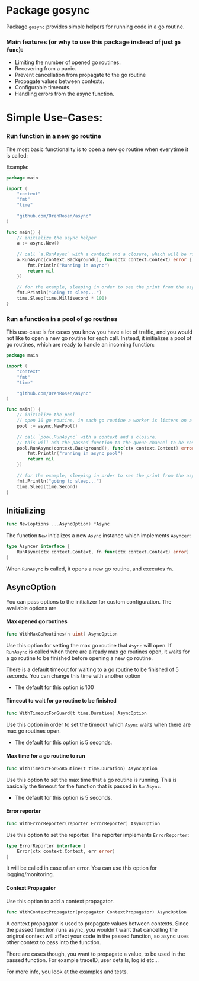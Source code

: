 # Package gosync

Package `gosync` provides simple helpers for running code in a go routine.

### Main features (or why to use this package instead of just `go func`):
- Limiting the number of opened go routines.
- Recovering from a panic.
- Prevent cancellation from propagate to the go routine
- Propagate values between contexts.
- Configurable timeouts.
- Handling errors from the async function.

# Simple Use-Cases:

### Run function in a new go routine
The most basic functionality is to open a new go routine when everytime it is called:

Example:

```go
package main

import (
	"context"
	"fmt"
	"time"
	
	"github.com/OrenRosen/async"
)

func main() {
	// initialize the async helper
	a := async.New()
	
	// call `a.RunAsync` with a context and a closure, which will be run in a new go routine
	a.RunAsync(context.Background(), func(ctx context.Context) error {
		fmt.Println("Running in async")
		return nil
	})
	
	// for the example, sleeping in order to see the print from the async function
	fmt.Println("Going to sleep...")
	time.Sleep(time.Millisecond * 100)
}
```

### Run a function in a pool of go routines

This use-case is for cases you know you have a lot of traffic, and you would not like to open a new go routine for each call. Instead, it initializes a pool of go routines, which are ready to handle an incoming function:

```go
package main

import (
	"context"
	"fmt"
	"time"

	"github.com/OrenRosen/async"
)

func main() {
	// initialize the pool
	// open 10 go routine, in each go routine a worker is listens on a channel for a received function 
	pool := async.NewPool()
	
	// call `pool.RunAsync` with a context and a closure.
	// this will add the passed function to the queue channel to be consumed by an available worker 
	pool.RunAsync(context.Background(), func(ctx context.Context) error {
		fmt.Println("running in async pool")
		return nil
	})
	
	// for the example, sleeping in order to see the print from the async function
	fmt.Println("going to sleep...")
	time.Sleep(time.Second)
}
```








## Initializing
```go
func New(options ...AsyncOption) *Async
```
The function `New` initializes a new `Async` instance which implements `Asyncer`:
```go
type Asyncer interface {
    RunAsync(ctx context.Context, fn func(ctx context.Context) error)
}
```
When `RunAsync` is called, it opens a new go routine, and executes `fn`.

## AsyncOption
You can pass options to the initializer for custom configuration. The available options are

#### Max opened go routines
```go
func WithMaxGoRoutines(n uint) AsyncOption
```
Use this option for setting the max go routine that `Async` will open. If `RunAsync` is called when there are already max go routines open, it waits for a go routine to be finished before opening a new go routine.

There is a default timeout for waiting to a go routine to be finished of 5 seconds. You can change this time with another option

- The default for this option is 100

#### Timeout to wait for go routine to be finished
```go
func WithTimeoutForGuard(t time.Duration) AsyncOption
```
Use this option in order to set the timeout which `Async` waits when there are max go routines open.

- The default for this option is 5 seconds.

#### Max time for a go routine to run
```go
func WithTimeoutForGoRoutine(t time.Duration) AsyncOption
```
Use this option to set the max time that a go routine is running. This is basically the timeout for the function that is passed in `RunAsync`.  
- The default for this option is 5 seconds.


#### Error reporter
```go
func WithErrorReporter(reporter ErrorReporter) AsyncOption
```
Use this option to set the reporter. The reporter implements `ErrorReporter`:
```go
type ErrorReporter interface {
	Error(ctx context.Context, err error)
}
```
It will be called in case of an error. You can use this option for logging/monitoring.

#### Context Propagator
Use this option to add a context propagator. 
```go
func WithContextPropagator(propagator ContextPropagator) AsyncOption
```
A context propagator is used to propagate values between contexts. Since the passed function runs async, you wouldn't want that cancelling the original context will affect your code in the passed function, so async uses other context to pass into the function.

There are cases though, you want to propagate a value, to be used in the passed function. For example traceID, user details, log id etc...

For more info, you look at the examples and tests. 













